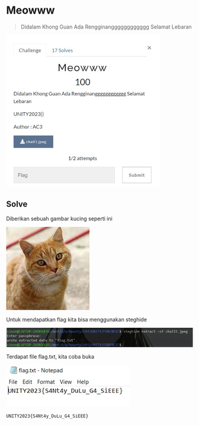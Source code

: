 # Meowww

> Didalam Khong Guan Ada Rengginangggggggggggg Selamat Lebaran

![chall](images/chall.jpg)

## Solve

Diberikan sebuah gambar kucing seperti ini

![kucing](images/kucing.jpeg)

Untuk mendapatkan flag kita bisa menggunakan steghide

![solve1](images/solve1.jpg)

Terdapat file flag.txt, kita coba buka

![solve2](images/solve2.jpg)

```
UNITY2023{S4Nt4y_DuLu_G4_SiEEE}
```